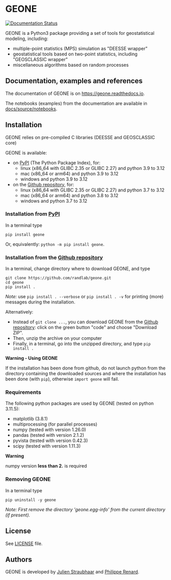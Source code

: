 # GEONE

[![Documentation Status](https://readthedocs.org/projects/geone/badge/?version=latest)](https://geone.readthedocs.io/en/latest/?badge=latest)

GEONE is a Python3 package providing a set of tools for geostatistical modeling, including:

- multiple-point statistics (MPS) simulation as "DEESSE wrapper"
- geostatistical tools based on two-point statistics, including  "GEOSCLASSIC wrapper"
- miscellaneous algorithms based on random processes

## Documentation, examples and references

The documentation of GEONE is on https://geone.readthedocs.io.

<!-- The notebooks (examples) from the documentation are available in [docs/source/notebooks](./docs/source/notebooks). -->
The notebooks (examples) from the documentation are available in [docs/source/notebooks](https://github.com/randlab/geone/tree/master/docs/source/notebooks).

## Installation

GEONE relies on pre-compiled C libraries (DEESSE and GEOSCLASSIC core)

GEONE is available:

- on [PyPI](https://pypi.org/project/geone) (The Python Package Index), for:
    - linux (x86_64 with GLIBC 2.35 or GLIBC 2.27) and python 3.9 to 3.12
    - mac (x86_64 or arm64) and python 3.9 to 3.12
    - windows and python 3.9 to 3.12
- on the [Github repository](https://github.com/randlab/geone), for:
    - linux (x86_64 with GLIBC 2.35 or GLIBC 2.27) and python 3.7 to 3.12
    - mac (x86_64 or arm64) and python 3.8 to 3.12
    - windows and python 3.7 to 3.12

### Installation from [PyPI](https://pypi.org/project/geone)

In a terminal type 
```
pip install geone
```
Or, equivalently: `python -m pip install geone`.

### Installation from the [Github repository](https://github.com/randlab/geone)

In a terminal, change directory where to download GEONE, and type
```
git clone https://github.com/randlab/geone.git
cd geone
pip install .
```

*Note:* use `pip install . --verbose` or `pip install . -v` for printing (more) messages during the installation.

Alternatively:

- Instead of `git clone ...`, you can download GEONE from the [Github repository](https://github.com/randlab/geone): click on the green button "code" and choose "Download ZIP". 
- Then, unzip the archive on your computer
- Finally, in a terminal, go into the unzipped directory, and type `pip install .`

**Warning - Using GEONE**

If the installation has been done from github, do not launch python from the directory containing the downloaded sources and where the installation has been done (with `pip`), otherwise `import geone` will fail.

### Requirements

The following python packages are used by GEONE (tested on python 3.11.5):

- matplotlib (3.8.1)
- multiprocessing (for parallel processes)
- numpy (tested with version 1.26.0)
- pandas (tested with version 2.1.2)
- pyvista (tested with version 0.42.3)
- scipy (tested with version 1.11.3)

**Warning**

numpy version **less than 2.** is required

### Removing GEONE
In a terminal type 

`pip uninstall -y geone`

*Note: First remove the directory 'geone.egg-info' from the current directory (if present).*

<!--
## References

### Some references about DEESSE
- J. Straubhaar, P. Renard (2021) Conditioning Multiple-Point Statistics Simulation to Inequality Data. Earth and Space Science, [doi:10.1029/2020EA001515](https://dx.doi.org/10.1029/2020EA001515)
- J. Straubhaar, P. Renard, T. Chugunova (2020) Multiple-point statistics using multi-resolution images. Stochastic Environmental Research and Risk Assessment 20, 251-273, [doi:10.1007/s00477-020-01770-8](https://dx.doi.org/10.1007/s00477-020-01770-8)
- J. Straubhaar, P. Renard, G. Mariethoz (2016) Conditioning multiple-point statistics simulations to block data. Spatial Statistics 16, 53-71, [doi:10.1016/j.spasta.2016.02.005](https://dx.doi.org/10.1016/j.spasta.2016.02.005)
- G. Mariethoz, J. Straubhaar, P. Renard, T. Chugunova, P. Biver (2015) Constraining distance-based multipoint simulations to proportions and trends. Environmental Modelling & Software 72, 184-197, [doi:10.1016/j.envsoft.2015.07.007](https://dx.doi.org/10.1016/j.envsoft.2015.07.007)
- G. Mariethoz, P. Renard, J. Straubhaar (2010) The Direct Sampling method to perform multiple-point geostatistical simulation. Water Resources Research 46, W11536, [doi:10.1029/2008WR007621](https://dx.doi.org/10.1029/2008WR007621)

### Reference about DEESSEX
- A. Comunian, P. Renard, J. Straubhaar (2012) 3D multiple-point statistics simulation using 2D training images. Computers & Geosciences 40, 49-65, [doi:10.1016/j.cageo.2011.07.009](https://dx.doi.org/10.1016/j.cageo.2011.07.009)

### Some references about GRF
- J. W. Cooley and J. W. Tukey (1965) An algorithm for machine calculation of complex fourier series. Mathematics of Computation 19(90):297-301, [doi:10.2307/2003354](https://dx.doi.org/10.2307/2003354)
- C. R. Dietrich and G. N. Newsam (1993) A fast and exact method for multidimensional gaussian stochastic simulations. Water Resources Research 29(8):2861-2869, [doi:10.1029/93WR01070](https://dx.doi.org/10.1029/93WR01070)
- A. T. A. Wood and G. Chan (1994) Simulation of stationary gaussian processes in [0,1]^d. Journal of Computational and Graphical Statistics 3(4):409-432, [doi:10.2307/1390903](https://dx.doi.org/10.2307/1390903)

### Other references 
- C. Lantuéjoul (2002) Geostatistical Simulation, Models and Algorithms. Springer Verlag, Berlin, 256 p.
- P. Renard, D. Allard (2013), Connectivity metrics for subsurface flow and transport. Advances in Water Resources 51:168-196, `doi:10.1016/j.advwatres.2011.12.001 <https://doi.org/10.1016/j.advwatres.2011.12.001>`_
- J. Straubhaar, P. Renard (2024), Exploring substitution random functions composed of stationary multi-Gaussian processes. Stochastic Environmental Research and Risk Assessment, `doi:10.1007/s00477-024-02662-x <https://doi.org/10.1007/s00477-024-02662-x>`_
 -->

## License

<!-- See [LICENSE](LICENSE) file. -->
<!-- See [LICENSE](https://geone.readthedocs.io/en/latest/LICENSE.html) file. -->
See [LICENSE](https://github.com/randlab/geone/blob/master/LICENSE) file.

## Authors
GEONE is developed by [Julien Straubhaar](https://www.unine.ch/philippe.renard/home/the-team/julien-straubhaar.html) and [Philippe Renard](https://www.unine.ch/philippe.renard/home/the-team/philippe-renard.html).
